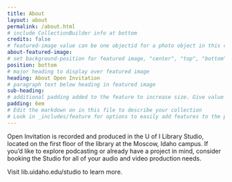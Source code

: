 ```yaml
---
title: About
layout: about
permalink: /about.html
# include CollectionBuilder info at bottom
credits: false
# featured-image value can be one objectid for a photo object in this collection, a relative path to an image in this project, or a full url to any image. If left blank, no featured image will appear at top of About page.
about-featured-image: 
# set background-position for featured image, "center", "top", "bottom"
position: bottom
# major heading to display over featured image
heading: About Open Invitation
# paragraph text below heading in featured image
sub-heading: 
# additional padding added to the feature to increase size. Give value in em or px, e.g. "5em".
padding: 6em
# Edit the markdown on in this file to describe your collection
# Look in _includes/feature for options to easily add features to the page
---
```

Open Invitation is recorded and produced in the U of I Library Studio, located on the first floor of the library at the Moscow, Idaho campus. If you’d like to explore podcasting or already have a project in mind, consider booking the Studio for all of your audio and video production needs. 

Visit lib.uidaho.edu/studio to learn more. 
